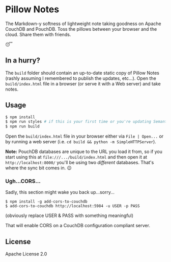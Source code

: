 # Pillow Notes

The Markdown-y softness of lightweight note taking goodness on Apache CouchDB
and PouchDB. Toss the pillows between your browser and the cloud. Share them
with friends.

:sleeping:

## In a hurry?

The `build` folder should contain an up-to-date static copy of Pillow Notes
(rashly assuming I remembered to publish the updates, etc...). Open the
`build/index.html` file in a browser (or serve it with a Web server) and take notes.

## Usage

```bash
$ npm install
$ npm run styles # if this is your first time or you're updating Semantic-UI
$ npm run build
```

Open the `build/index.html` file in your browser either via `File | Open...` or
by running a web server (i.e. `cd build && python -m SimpleHTTPServer`).

**Note:** PouchDB databases are unique to the URL you load it from, so if
you start using this at `file:///.../build/index.html` and then open it at
`http://localhost:8000/` you'll be using two *different* databases. That's
where the sync bit comes in. :wink:

### Ugh...CORS...

Sadly, this section might wake you back up...sorry...

```
$ npm install -g add-cors-to-couchdb
$ add-cors-to-couchdb http://localhost:5984 -u USER -p PASS
```
(obviously replace USER & PASS with something meaningful)

That will enable CORS on a CouchDB configuration compliant server.

## License

Apache License 2.0
